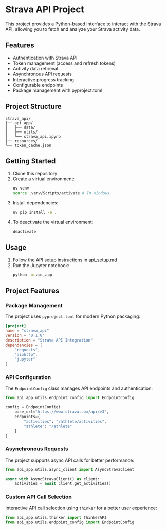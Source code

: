 # Strava API Project

This project provides a Python-based interface to interact with the Strava API, allowing you to fetch and analyze your Strava activity data.

## Features

- Authentication with Strava API
- Token management (access and refresh tokens)
- Activity data retrieval
- Asynchronous API requests
- Interactive progress tracking
- Configurable endpoints
- Package management with pyproject.toml

## Project Structure

```
strava_api/
├── api_app/
│   ├── data/
│   ├── utils/
│   └── strava_api.ipynb
├── resources/
└── token_cache.json
```

## Getting Started

1. Clone this repository
2. Create a virtual environment:
   ```bash
   uv venv
   source .venv/Scripts/activate # In Windows
   ```
3. Install dependencies:
   ```bash
   uv pip install -e .
   ```
4. To deactivate the virtual environment:
   ```bash
   deactivate
   ```

## Usage

1. Follow the API setup instructions in [api_setup.md](api_setup.md)
2. Run the Jupyter notebook:
   ```bash
   python -m api_app
   ```

## Project Features

### Package Management
The project uses `pyproject.toml` for modern Python packaging:
```toml
[project]
name = "strava_api"
version = "0.1.0"
description = "Strava API Integration"
dependencies = [
    "requests",
    "aiohttp",
    "jupyter"
]
```

### API Configuration
The `EndpointConfig` class manages API endpoints and authentication:
```python
from api_app.utils.endpoint_config import EndpointConfig

config = EndpointConfig(
    base_url="https://www.strava.com/api/v3",
    endpoints={
        "activities": "/athlete/activities",
        "athlete": "/athlete"
    }
)
```

### Asynchronous Requests
The project supports async API calls for better performance:
```python
from api_app.utils.async_client import AsyncStravaClient

async with AsyncStravaClient() as client:
    activities = await client.get_activities()
```

### Custom API Call Selection
Interactive API call selection using `thinker` for a better user experience:
```python
from api_app.utils.thinker import ThinkerAPI
from api_app.utils.endpoint_config import EndpointConfig

